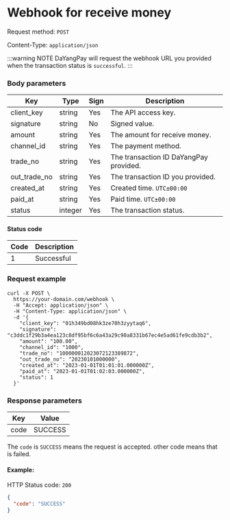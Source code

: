 # Webhook for receive money

Request method: `POST`

Content-Type: `application/json`

:::warning NOTE
DaYangPay will request the webhook URL you provided when the transaction status is `successful`.
:::

### Body parameters <Badge type="tip" text="Body" vertical="top" />

| Key          | Type    | Sign | Description                            |
| ------------ | ------- | ---- | -------------------------------------- |
| client_key   | string  | Yes  | The API access key.                    |
| signature    | string  | No   | Signed value.                          |
| amount       | string  | Yes  | The amount for receive money.          |
| channel_id   | string  | Yes  | The payment method.                    |
| trade_no     | string  | Yes  | The transaction ID DaYangPay provided. |
| out_trade_no | string  | Yes  | The transaction ID you provided.       |
| created_at   | string  | Yes  | Created time. `UTC±00:00`              |
| paid_at      | string  | Yes  | Paid time. `UTC±00:00`                 |
| status       | integer | Yes  | The transaction status.                |

#### Status code

| Code | Description |
| ---- | ----------- |
| 1    | Successful  |

### Request example

```shell{11,14}
curl -X POST \
  https://your-domain.com/webhook \
  -H "Accept: application/json" \
  -H "Content-Type: application/json" \
  -d '{
    "client_key": "01h349bd08hk3ze70h3zyytaq6",
    "signature": "c3ddc1f29b3a4ea123c8df95bf6c6a43a29c90a8331b67ec4e5ad61fe9cdb3b2",
    "amount": "100.00",
    "channel_id": "1000",
    "trade_no": "100000012023072123389872",
    "out_trade_no": "20230101000000",
    "created_at": "2023-01-01T01:01:01.000000Z",
    "paid_at": "2023-01-01T01:02:03.000000Z",
    "status": 1
  }'
```

### Response parameters

| Key  | Value   |
| ---- | ------- |
| code | SUCCESS |

The `code` is `SUCCESS` means the request is accepted. other code means that is failed.

#### Example:

HTTP Status code: `200`

```json
{
  "code": "SUCCESS"
}
```
